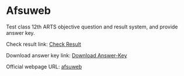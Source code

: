 # Afsuweb
Test class 12th ARTS objective question and result system, and provide answer key.

Check result link: [Check Result](https://afsuweb.kesug.com/result/)

Download answer key link: [Download Answer-Key](https://afsuweb.kesug.com/answer/)

Official webpage URL: [afsuweb](https://afsuweb.kesug.com/)
